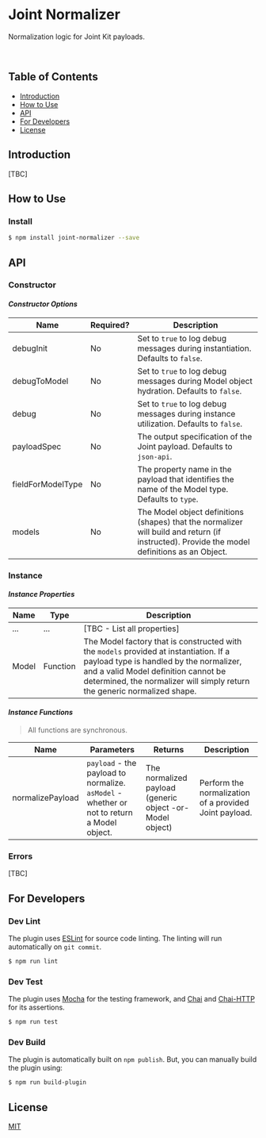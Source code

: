 # Joint Normalizer

Normalization logic for Joint Kit payloads.

<br />

## Table of Contents

* [Introduction][section-introduction]
* [How to Use][section-how-to-use]
* [API][section-api]
* [For Developers][section-for-developers]
* [License][section-license]


## Introduction

[TBC]

## How to Use

### Install

``` sh
$ npm install joint-normalizer --save
```


## API

### Constructor

#### _Constructor Options_

| Name              | Required? | Description |
| ----------------- | --------- | ----------- |
| debugInit         | No        | Set to `true` to log debug messages during instantiation. Defaults to `false`. |
| debugToModel      | No        | Set to `true` to log debug messages during Model object hydration. Defaults to `false`. |
| debug             | No        | Set to `true` to log debug messages during instance utilization. Defaults to `false`. |
| payloadSpec       | No        | The output specification of the Joint payload. Defaults to `json-api`. |
| fieldForModelType | No        | The property name in the payload that identifies the name of the Model type. Defaults to `type`. |
| models | No        | The Model object definitions (shapes) that the normalizer will build and return (if instructed). Provide the model definitions as an Object. |

### Instance

#### _Instance Properties_

| Name        | Type    | Description |
| ----------- | ------- | ----------- |
| ...         | ...     | [TBC - List all properties] |
| Model       | Function | The Model factory that is constructed with the `models` provided at instantiation. If a payload type is handled by the normalizer, and a valid Model definition cannot be determined, the normalizer will simply return the generic normalized shape. |


#### _Instance Functions_

> All functions are synchronous.

| Name         | Parameters | Returns | Description |
| ------------ | ---------- | ------- | ----------- |
| normalizePayload | `payload` - the payload to normalize. `asModel` - whether or not to return a Model object. | The normalized payload (generic object -or- Model object) | Perform the normalization of a provided Joint payload. |


### Errors

[TBC]


## For Developers

### Dev Lint

The plugin uses [ESLint][link-eslint-site] for source code linting. The linting will run automatically on `git commit`.

``` sh
$ npm run lint
```


### Dev Test

The plugin uses [Mocha][link-mocha-site] for the testing framework,
and [Chai][link-chai-site] and [Chai-HTTP][link-chai-http-site] for its assertions.

``` sh
$ npm run test
```

### Dev Build

The plugin is automatically built on `npm publish`. But, you can manually build the plugin using:

``` sh
$ npm run build-plugin
```


## License

[MIT](LICENSE)


[section-introduction]: #introduction
[section-how-to-use]: #how-to-use
[section-api]: #api
[section-for-developers]: #for-developers
[section-license]: #license

[link-eslint-site]: https://eslint.org
[link-mocha-site]: https://mochajs.org
[link-chai-site]: http://chaijs.com
[link-chai-http-site]: http://chaijs.com/plugins/chai-http
